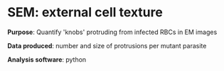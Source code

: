 # SEM: external cell texture

**Purpose**: Quantify 'knobs' protruding from infected RBCs in EM images

**Data produced**: number and size of protrusions per mutant parasite

**Analysis software**: python